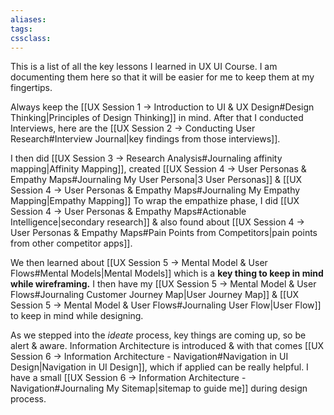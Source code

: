 ```yaml
---
aliases:
tags: 
cssclass:
---
```


This is a list of all the key lessons I learned in UX UI Course. I am documenting them here so that it will be easier for me to keep them at my fingertips.

Always keep the [[UX Session 1 → Introduction to UI & UX Design#Design Thinking|Principles of Design Thinking]] in mind. After that I conducted Interviews, here are the [[UX Session 2 → Conducting User Research#Interview Journal|key findings from those interviews]].

I then did [[UX Session 3 → Research Analysis#Journaling affinity mapping|Affinity Mapping]], created [[UX Session 4 → User Personas & Empathy Maps#Journaling My User Persona|3 User Personas]] & [[UX Session 4 → User Personas & Empathy Maps#Journaling My Empathy Mapping|Empathy Mapping]] 
To wrap the empathize phase, I did [[UX Session 4 → User Personas & Empathy Maps#Actionable Intelligence|secondary research]] & also found about [[UX Session 4 → User Personas & Empathy Maps#Pain Points from Competitors|pain points from other competitor apps]].

We then learned about [[UX Session 5 → Mental Model & User Flows#Mental Models|Mental Models]] which is a **key thing to keep in mind while wireframing.**
I then have my [[UX Session 5 → Mental Model & User Flows#Journaling Customer Journey Map|User Journey Map]] & [[UX Session 5 → Mental Model & User Flows#Journaling User Flow|User Flow]] to keep in mind while designing.

As we stepped into the *ideate* process, key things are coming up, so be alert & aware.
Information Architecture is introduced & with that comes [[UX Session 6 → Information Architecture - Navigation#Navigation in UI Design|Navigation in UI Design]], which if applied can be really helpful.
I have a small [[UX Session 6 → Information Architecture - Navigation#Journaling My Sitemap|sitemap to guide me]] during design process.

